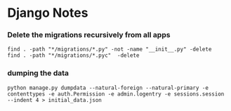 # Django Notes



### Delete the migrations recursively from all apps
```
find . -path "*/migrations/*.py" -not -name "__init__.py" -delete
find . -path "*/migrations/*.pyc"  -delete
```


### dumping the data
```
python manage.py dumpdata --natural-foreign --natural-primary -e contenttypes -e auth.Permission -e admin.logentry -e sessions.session --indent 4 > initial_data.json
```
